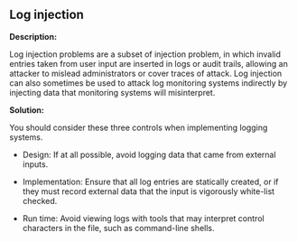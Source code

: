 
Log injection
-------

**Description:**

Log injection problems are a subset of injection problem, in which invalid entries taken 
from user input are inserted in logs or audit trails, allowing an attacker to mislead 
administrators or cover traces of attack. Log injection can also sometimes be used to 
attack log monitoring systems indirectly by injecting data that monitoring systems will 
misinterpret. 


**Solution:**

You should consider these three controls when implementing logging systems. 

- Design: If at all possible, avoid logging data that came from external inputs.

- Implementation: Ensure that all log entries are statically created, or if they must 
  record external data that the input is vigorously white-list checked. 

- Run time: Avoid viewing logs with tools that may interpret control characters in the file, 
  such as command-line shells.

	